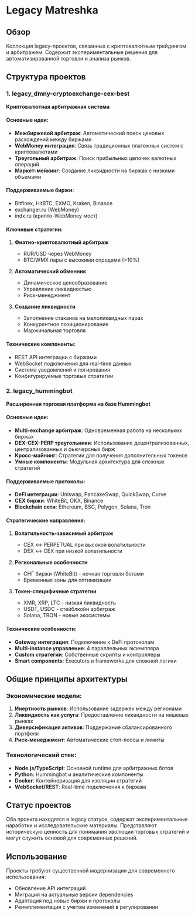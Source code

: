 # Legacy Matreshka

## Обзор
Коллекция legacy-проектов, связанных с криптовалютным трейдингом и арбитражем. Содержит экспериментальные решения для автоматизированной торговли и анализа рынков.

## Структура проектов

### 1. legacy_dmny-cryptoexchange-cex-best
**Криптовалютная арбитражная система**

#### Основные идеи:
- **Межбиржевой арбитраж**: Автоматический поиск ценовых расхождений между биржами
- **WebMoney интеграция**: Связь традиционных платежных систем с криптовалютами
- **Треугольный арбитраж**: Поиск прибыльных цепочек валютных операций
- **Маркет-мейкинг**: Создание ликвидности на биржах с низкими объемами

#### Поддерживаемые биржи:
- Bitfinex, HitBTC, EXMO, Kraken, Binance
- exchanger.ru (WebMoney)
- indx.ru (крипто-WebMoney мост)

#### Ключевые стратегии:
1. **Фиатно-криптовалютный арбитраж**
   - RUR/USD через WebMoney
   - BTC/WMX пары с высокими спредами (>10%)
   
2. **Автоматический обменник**
   - Динамическое ценообразование
   - Управление ликвидностью
   - Риск-менеджмент

3. **Создание ликвидности**
   - Заполнение стаканов на малоликвидных парах
   - Конкурентное позиционирование
   - Маржинальная торговля

#### Технические компоненты:
- REST API интеграции с биржами
- WebSocket подключения для real-time данных
- Система уведомлений и логирования
- Конфигурируемые торговые стратегии

### 2. legacy_hummingbot
**Расширенная торговая платформа на базе Hummingbot**

#### Основные идеи:
- **Multi-exchange арбитраж**: Одновременная работа на нескольких биржах
- **DEX-CEX-PERP треугольники**: Использование децентрализованных, централизованных и фьючерсных бирж
- **Кросс-майнинг**: Стратегии для получения дополнительных токенов
- **Умные компоненты**: Модульная архитектура для сложных стратегий

#### Поддерживаемые протоколы:
- **DeFi интеграции**: Uniswap, PancakeSwap, QuickSwap, Curve
- **CEX биржи**: WhiteBit, OKX, Binance
- **Blockchain сети**: Ethereum, BSC, Polygon, Solana, Tron

#### Стратегические направления:
1. **Волатильность-зависимый арбитраж**
   - CEX ↔ PERPETUAL при высокой волатильности
   - DEX ↔ CEX при низкой волатильности

2. **Региональные особенности**
   - СНГ биржи (WhiteBit) - ночная торговля ботами
   - Временные зоны для оптимизации

3. **Токен-специфичные стратегии**
   - XMR, XRP, LTC - низкая ликвидность
   - USDT, USDC - стейблкойн арбитраж
   - Solana, TRON - новые экосистемы

#### Технические особенности:
- **Gateway интеграция**: Подключение к DeFi протоколам
- **Multi-instance управление**: 4 параллельных экземпляра
- **Custom стратегии**: Собственные скрипты и контроллеры
- **Smart components**: Executors и frameworks для сложной логики

## Общие принципы архитектуры

### Экономические модели:
1. **Инертность рынков**: Использование задержек между регионами
2. **Ликвидность как услуга**: Предоставление ликвидности на нишевых рынках
3. **Диверсификация активов**: Поддержание сбалансированного портфеля
4. **Риск-менеджмент**: Автоматические стоп-лоссы и лимиты

### Технологический стек:
- **Node.js/TypeScript**: Основной runtime для арбитражных ботов
- **Python**: Hummingbot и аналитические компоненты
- **Docker**: Контейнеризация для изоляции стратегий
- **WebSocket/REST**: Real-time подключения к биржам

## Статус проектов
Оба проекта находятся в legacy статусе, содержат экспериментальные наработки и исследовательские материалы. Представляют историческую ценность для понимания эволюции торговых стратегий и могут служить основой для современных решений.

## Использование
Проекты требуют существенной модернизации для современного использования:
- Обновление API интеграций
- Миграция на актуальные версии dependencies
- Адаптация под новые биржи и протоколы
- Реимплементация с учетом изменений в регулировании
